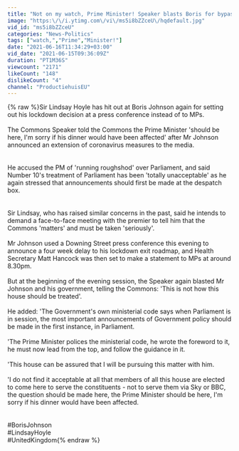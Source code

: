 ```yaml
---
title: "Not on my watch, Prime Minister! Speaker blasts Boris for bypassing MPs and prefer press"
image: "https:\/\/i.ytimg.com\/vi\/ms5i8bZZceU\/hqdefault.jpg"
vid_id: "ms5i8bZZceU"
categories: "News-Politics"
tags: ["watch,","Prime","Minister!"]
date: "2021-06-16T11:34:29+03:00"
vid_date: "2021-06-15T09:36:09Z"
duration: "PT1M36S"
viewcount: "2171"
likeCount: "148"
dislikeCount: "4"
channel: "ProductiehuisEU"
---
```

{% raw %}Sir Lindsay Hoyle has hit out at Boris Johnson again for setting out his lockdown decision at a press conference instead of to MPs.<br /><br />The Commons Speaker told the Commons the Prime Minister 'should be here, I'm sorry if his dinner would have been affected' after Mr Johnson announced an extension of coronavirus measures to the media. <br /><br /><br />He accused the PM of 'running roughshod' over Parliament, and said Number 10's treatment of Parliament has been 'totally unacceptable' as he again stressed that announcements should first be made at the despatch box. <br /><br /><br />Sir Lindsay, who has raised similar concerns in the past, said he intends to demand a face-to-face meeting with the premier to tell him that the Commons 'matters' and must be taken 'seriously'.  <br /><br />Mr Johnson used a Downing Street press conference this evening to announce a four week delay to his lockdown exit roadmap, and Health Secretary Matt Hancock was then set to make a statement to MPs at around 8.30pm. <br /><br />But at the beginning of the evening session, the Speaker again blasted Mr Johnson and his government, telling the Commons: 'This is not how this house should be treated'.<br /><br />He added: 'The Government's own ministerial code says when Parliament is in session, the most important announcements of Government policy should be made in the first instance, in Parliament.<br /><br />'The Prime Minister polices the ministerial code, he wrote the foreword to it, he must now lead from the top, and follow the guidance in it.<br /><br />'This house can be assured that I will be pursuing this matter with him.<br /><br />'I do not find it acceptable at all that members of all this house are elected to come here to serve the constituents - not to serve them via Sky or BBC, the question should be made here, the Prime Minister should be here, I'm sorry if his dinner would have been affected.  <br /><br /><br />#BorisJohnson<br />#LindsayHoyle<br />#UnitedKingdom{% endraw %}
